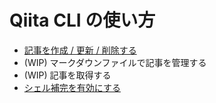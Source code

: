 # Qiita CLI の使い方

- [記事を作成 / 更新 / 削除する](./usage/create_edit_delete.md)
- (WIP) マークダウンファイルで記事を管理する
- (WIP) 記事を取得する
- [シェル補完を有効にする](./usage/shell_completion.md)
